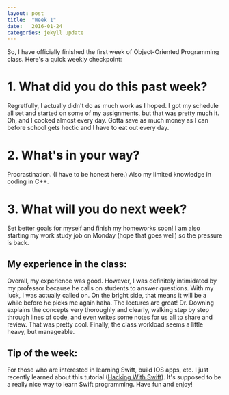 ```yaml
---
layout: post
title:  "Week 1"
date:   2016-01-24 
categories: jekyll update
---
```


So, I have officially finished the first week of Object-Oriented Programming class. Here's a quick weekly checkpoint:

# 1. What did you do this past week?
Regretfully, I actually didn't do as much work as I hoped. I got my schedule all set and started on some of my assignments, but that was pretty much it. Oh, and I cooked almost every day. Gotta save as much money as I can before school gets hectic and I have to eat out every day. 

# 2. What's in your way?
Procrastination. (I have to be honest here.) Also my limited knowledge in coding in C++. 

# 3. What will you do next week?
Set better goals for myself and finish my homeworks soon! I am also starting my work study job on Monday (hope that goes well) so the pressure is back. 

## My experience in the class:
Overall, my experience was good. However, I was definitely intimidated by my professor because he calls on students to answer questions. With my luck, I was actually called on. On the bright side, that means it will be a while before he picks me again haha. The lectures are great! Dr. Downing explains the concepts very thoroughly and clearly, walking step by step through lines of code, and even writes some notes for us all to share and review. That was pretty cool. Finally, the class workload seems a little heavy, but manageable. 

## Tip of the week:
For those who are interested in learning Swift, build IOS apps, etc. I just recently learned about this tutorial ([Hacking With Swift](https://www.hackingwithswift.com)). It's supposed to be a really nice way to learn Swift programming. Have fun and enjoy!

